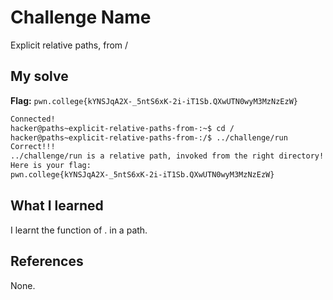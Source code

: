 # Challenge Name
Explicit relative paths, from /

## My solve
**Flag:** `pwn.college{kYNSJqA2X-_5ntS6xK-2i-iT1Sb.QXwUTN0wyM3MzNzEzW}`

```bash
Connected!
hacker@paths~explicit-relative-paths-from-:~$ cd /
hacker@paths~explicit-relative-paths-from-:/$ ../challenge/run
Correct!!!
../challenge/run is a relative path, invoked from the right directory!
Here is your flag:
pwn.college{kYNSJqA2X-_5ntS6xK-2i-iT1Sb.QXwUTN0wyM3MzNzEzW}
```

## What I learned
I learnt the function of . in a path.
## References 
None.
